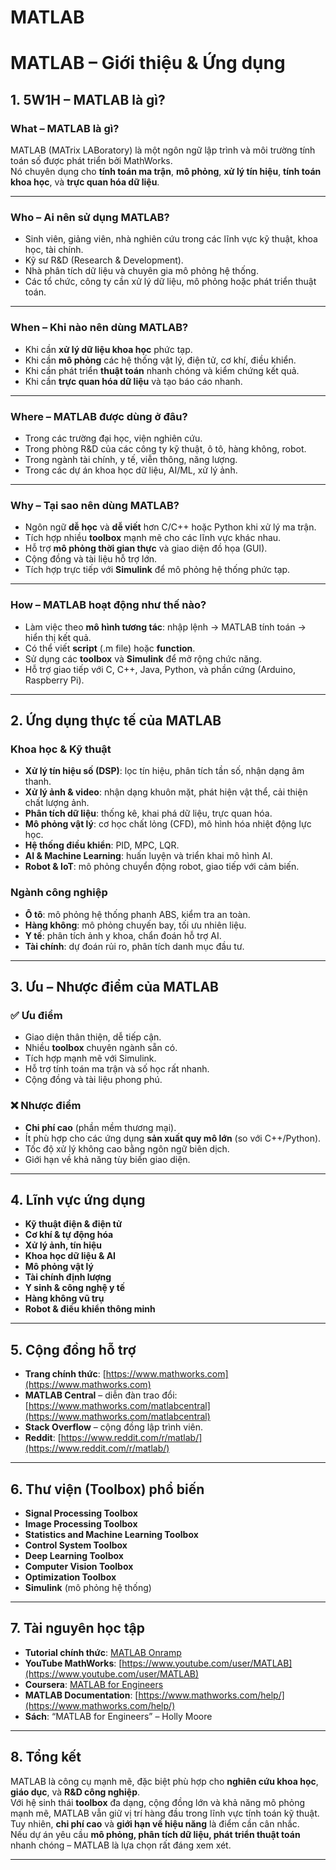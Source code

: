 # MATLAB

# MATLAB – Giới thiệu & Ứng dụng

## 1. 5W1H – MATLAB là gì?

### **What** – MATLAB là gì?
MATLAB (MATrix LABoratory) là một ngôn ngữ lập trình và môi trường tính toán số được phát triển bởi MathWorks.  
Nó chuyên dụng cho **tính toán ma trận**, **mô phỏng**, **xử lý tín hiệu**, **tính toán khoa học**, và **trực quan hóa dữ liệu**.

---

### **Who** – Ai nên sử dụng MATLAB?
- Sinh viên, giảng viên, nhà nghiên cứu trong các lĩnh vực kỹ thuật, khoa học, tài chính.
- Kỹ sư R&D (Research & Development).
- Nhà phân tích dữ liệu và chuyên gia mô phỏng hệ thống.
- Các tổ chức, công ty cần xử lý dữ liệu, mô phỏng hoặc phát triển thuật toán.

---

### **When** – Khi nào nên dùng MATLAB?
- Khi cần **xử lý dữ liệu khoa học** phức tạp.
- Khi cần **mô phỏng** các hệ thống vật lý, điện tử, cơ khí, điều khiển.
- Khi cần phát triển **thuật toán** nhanh chóng và kiểm chứng kết quả.
- Khi cần **trực quan hóa dữ liệu** và tạo báo cáo nhanh.

---

### **Where** – MATLAB được dùng ở đâu?
- Trong các trường đại học, viện nghiên cứu.
- Trong phòng R&D của các công ty kỹ thuật, ô tô, hàng không, robot.
- Trong ngành tài chính, y tế, viễn thông, năng lượng.
- Trong các dự án khoa học dữ liệu, AI/ML, xử lý ảnh.

---

### **Why** – Tại sao nên dùng MATLAB?
- Ngôn ngữ **dễ học** và **dễ viết** hơn C/C++ hoặc Python khi xử lý ma trận.
- Tích hợp nhiều **toolbox** mạnh mẽ cho các lĩnh vực khác nhau.
- Hỗ trợ **mô phỏng thời gian thực** và giao diện đồ họa (GUI).
- Cộng đồng và tài liệu hỗ trợ lớn.
- Tích hợp trực tiếp với **Simulink** để mô phỏng hệ thống phức tạp.

---

### **How** – MATLAB hoạt động như thế nào?
- Làm việc theo **mô hình tương tác**: nhập lệnh → MATLAB tính toán → hiển thị kết quả.
- Có thể viết **script** (.m file) hoặc **function**.
- Sử dụng các **toolbox** và **Simulink** để mở rộng chức năng.
- Hỗ trợ giao tiếp với C, C++, Java, Python, và phần cứng (Arduino, Raspberry Pi).

---

## 2. Ứng dụng thực tế của MATLAB

### **Khoa học & Kỹ thuật**
- **Xử lý tín hiệu số (DSP)**: lọc tín hiệu, phân tích tần số, nhận dạng âm thanh.
- **Xử lý ảnh & video**: nhận dạng khuôn mặt, phát hiện vật thể, cải thiện chất lượng ảnh.
- **Phân tích dữ liệu**: thống kê, khai phá dữ liệu, trực quan hóa.
- **Mô phỏng vật lý**: cơ học chất lỏng (CFD), mô hình hóa nhiệt động lực học.
- **Hệ thống điều khiển**: PID, MPC, LQR.
- **AI & Machine Learning**: huấn luyện và triển khai mô hình AI.
- **Robot & IoT**: mô phỏng chuyển động robot, giao tiếp với cảm biến.

### **Ngành công nghiệp**
- **Ô tô**: mô phỏng hệ thống phanh ABS, kiểm tra an toàn.
- **Hàng không**: mô phỏng chuyến bay, tối ưu nhiên liệu.
- **Y tế**: phân tích ảnh y khoa, chẩn đoán hỗ trợ AI.
- **Tài chính**: dự đoán rủi ro, phân tích danh mục đầu tư.

---

## 3. Ưu – Nhược điểm của MATLAB

### ✅ Ưu điểm
- Giao diện thân thiện, dễ tiếp cận.
- Nhiều **toolbox** chuyên ngành sẵn có.
- Tích hợp mạnh mẽ với Simulink.
- Hỗ trợ tính toán ma trận và số học rất nhanh.
- Cộng đồng và tài liệu phong phú.

### ❌ Nhược điểm
- **Chi phí cao** (phần mềm thương mại).
- Ít phù hợp cho các ứng dụng **sản xuất quy mô lớn** (so với C++/Python).
- Tốc độ xử lý không cao bằng ngôn ngữ biên dịch.
- Giới hạn về khả năng tùy biến giao diện.

---

## 4. Lĩnh vực ứng dụng

- **Kỹ thuật điện & điện tử**
- **Cơ khí & tự động hóa**
- **Xử lý ảnh, tín hiệu**
- **Khoa học dữ liệu & AI**
- **Mô phỏng vật lý**
- **Tài chính định lượng**
- **Y sinh & công nghệ y tế**
- **Hàng không vũ trụ**
- **Robot & điều khiển thông minh**

---

## 5. Cộng đồng hỗ trợ

- **Trang chính thức**: [https://www.mathworks.com](https://www.mathworks.com)
- **MATLAB Central** – diễn đàn trao đổi: [https://www.mathworks.com/matlabcentral](https://www.mathworks.com/matlabcentral)
- **Stack Overflow** – cộng đồng lập trình viên.
- **Reddit**: [https://www.reddit.com/r/matlab/](https://www.reddit.com/r/matlab/)

---

## 6. Thư viện (Toolbox) phổ biến

- **Signal Processing Toolbox**
- **Image Processing Toolbox**
- **Statistics and Machine Learning Toolbox**
- **Control System Toolbox**
- **Deep Learning Toolbox**
- **Computer Vision Toolbox**
- **Optimization Toolbox**
- **Simulink** (mô phỏng hệ thống)

---

## 7. Tài nguyên học tập

- **Tutorial chính thức**: [MATLAB Onramp](https://matlabacademy.mathworks.com)
- **YouTube MathWorks**: [https://www.youtube.com/user/MATLAB](https://www.youtube.com/user/MATLAB)
- **Coursera**: [MATLAB for Engineers](https://www.coursera.org/learn/matlab)
- **MATLAB Documentation**: [https://www.mathworks.com/help/](https://www.mathworks.com/help/)
- **Sách**: “MATLAB for Engineers” – Holly Moore

---

## 8. Tổng kết

MATLAB là công cụ mạnh mẽ, đặc biệt phù hợp cho **nghiên cứu khoa học**, **giáo dục**, và **R&D công nghiệp**.  
Với hệ sinh thái **toolbox** đa dạng, cộng đồng lớn và khả năng mô phỏng mạnh mẽ, MATLAB vẫn giữ vị trí hàng đầu trong lĩnh vực tính toán kỹ thuật.  
Tuy nhiên, **chi phí cao** và **giới hạn về hiệu năng** là điểm cần cân nhắc.  
Nếu dự án yêu cầu **mô phỏng, phân tích dữ liệu, phát triển thuật toán** nhanh chóng – MATLAB là lựa chọn rất đáng xem xét.

---
